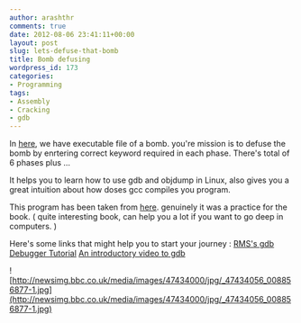 ```yaml
---
author: arashthr
comments: true
date: 2012-08-06 23:41:11+00:00
layout: post
slug: lets-defuse-that-bomb
title: Bomb defusing
wordpress_id: 173
categories:
- Programming
tags:
- Assembly
- Cracking
- gdb
---
```


In [here](http://csapp.cs.cmu.edu/public/bomb.tar), we have executable file of a bomb. you're mission is to defuse the bomb by enrtering correct keyword required in each phase. There's total of 6 phases plus ...


It helps you to learn how to use gdb and objdump in Linux, also gives you a great intuition about how doses gcc compiles you program.

This program has been taken from [here](http://csapp.cs.cmu.edu/public/labs.html). genuinely it was a practice for the book. ( quite interesting book, can help you a lot if you want to go deep in computers. )

Here's some links that might help you to start your journey :
[RMS's gdb Debugger Tutorial](http://www.unknownroad.com/rtfm/gdbtut/gdbtoc.html)
[An introductory video to gdb](http://www.youtube.com/watch?v=twxEVeDceGw)


![http://newsimg.bbc.co.uk/media/images/47434000/jpg/_47434056_008856877-1.jpg](http://newsimg.bbc.co.uk/media/images/47434000/jpg/_47434056_008856877-1.jpg)
